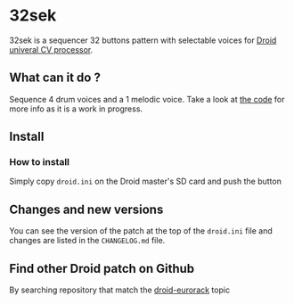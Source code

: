 # 32sek

32sek is a sequencer 32 buttons pattern with selectable voices for [Droid univeral CV processor](https://shop.dermannmitdermaschine.de/pages/droid-universal-cv-processor).

## What can it do ?

Sequence 4 drum voices and a 1 melodic voice.
Take a look at [the code](droid.ini) for more info as it is a work in progress.

## Install

### How to install

Simply copy `droid.ini` on the Droid master's SD card and push the button

## Changes and new versions

You can see the version of the patch at the top of the `droid.ini` file and
changes are listed in the `CHANGELOG.md` file.

## Find other Droid patch on Github

By searching repository that match the [droid-eurorack](https://github.com/topics/droid-eurorack) topic
